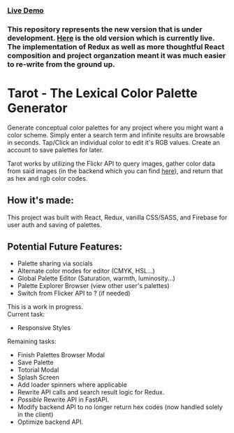### [Live Demo](tarotcolor.com)
### This repository represents the new version that is under development. [Here](https://github.com/rynmgdlno/tarotv3) is the old version which is currently live. The implementation of Redux as well as more thoughtful React composition and project organzation meant it was much easier to re-write from the ground up.

# Tarot - The Lexical Color Palette Generator

Generate conceptual color palettes for any project where you might want a color scheme.
Simply enter a search term and infinite results are browsable in seconds.
Tap/Click an individual color to edit it's RGB values.
Create an account to save palettes for later.

Tarot works by utilizing the Flickr API to query images, gather color data from said images (in the backend which you can find [here](https://github.com/rynmgdlno/TarotBackend)), and return that as hex and rgb color codes. 

## How it's made: 

This project was built with React, Redux, vanilla CSS/SASS, and Firebase for user auth and saving of palettes.

## Potential Future Features:
- Palette sharing via socials
- Alternate color modes for editor (CMYK, HSL...)
- Global Palette Editor (Saturation, warmth, luminosity...)
- Palette Explorer Browser (view other user's palettes)
- Switch from Flicker API to ? (if needed)

This is a work in progress.  
Current task:
- Responsive Styles

Remaining tasks:
- Finish Palettes Browser Modal
- Save Palette 
- Totorial Modal
- Splash Screen
- Add loader spinners where applicable
- Rewrite API calls and search result logic for Redux. 
- *Possible* Rewrite API in FastAPI.
- Modify backend API to no longer return hex codes (now handled solely in the client)
- Optimize backend API.


